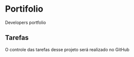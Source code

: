 # Portifolio
Developers  portfolio

## Tarefas

O controle das tarefas desse projeto será realizado no GitHub